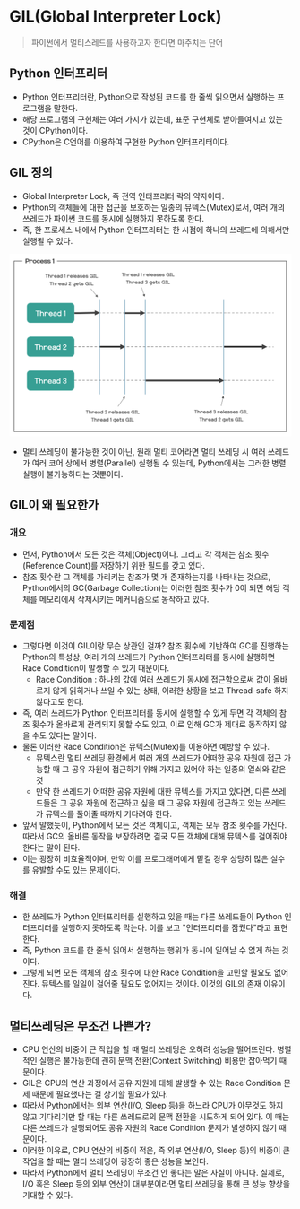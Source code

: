 # GIL(Global Interpreter Lock)
> 파이썬에서 멀티스레드를 사용하고자 한다면 마주치는 단어

## Python 인터프리터
- Python 인터프리터란, Python으로 작성된 코드를 한 줄씩 읽으면서 실행하는 프로그램을 말한다.
- 해당 프로그램의 구현체는 여러 가지가 있는데, 표준 구현체로 받아들여지고 있는 것이 CPython이다.
- CPython은 C언어를 이용하여 구현한 Python 인터프리터이다.

## GIL 정의
- Global Interpreter Lock, 즉 전역 인터프리터 락의 약자이다.
- Python의 객체들에 대한 접근을 보호하는 일종의 뮤텍스(Mutex)로서, 여러 개의 쓰레드가 파이썬 코드를 동시에 실행하지 못하도록 한다.
- 즉, 한 프로세스 내에서 Python 인터프리터는 한 시점에 하나의 쓰레드에 의해서만 실행될 수 있다.

<p align="center"><img src="./images/python_gil.png" width="600"></p>

- 멀티 쓰레딩이 불가능한 것이 아닌, 원래 멀티 코어라면 멀티 쓰레딩 시 여러 쓰레드가 여러 코어 상에서 병렬(Parallel) 실행될 수 있는데, Python에서는 그러한 병렬 실행이 불가능하다는 것뿐이다.

## GIL이 왜 필요한가
### 개요
- 먼저, Python에서 모든 것은 객체(Object)이다. 그리고 각 객체는 참조 횟수(Reference Count)를 저장하기 위한 필드를 갖고 있다.
- 참조 횟수란 그 객체를 가리키는 참조가 몇 개 존재하는지를 나타내는 것으로, Python에서의 GC(Garbage Collection)는 이러한 참조 횟수가 0이 되면 해당 객체를 메모리에서 삭제시키는 메커니즘으로 동작하고 있다.

### 문제점
- 그렇다면 이것이 GIL이랑 무슨 상관인 걸까? 참조 횟수에 기반하여 GC를 진행하는 Python의 특성상, 여러 개의 쓰레드가 Python 인터프리터를 동시에 실행하면 Race Condition이 발생할 수 있기 때문이다.
  - Race Condition : 하나의 값에 여러 쓰레드가 동시에 접근함으로써 값이 올바르지 않게 읽히거나 쓰일 수 있는 상태, 이러한 상황을 보고 Thread-safe 하지 않다고도 한다.
- 즉, 여러 쓰레드가 Python 인터프리터를 동시에 실행할 수 있게 두면 각 객체의 참조 횟수가 올바르게 관리되지 못할 수도 있고, 이로 인해 GC가 제대로 동작하지 않을 수도 있다는 말이다.
- 물론 이러한 Race Condition은 뮤텍스(Mutex)를 이용하면 예방할 수 있다.
  - 뮤텍스란 멀티 쓰레딩 환경에서 여러 개의 쓰레드가 어떠한 공유 자원에 접근 가능할 때 그 공유 자원에 접근하기 위해 가지고 있어야 하는 일종의 열쇠와 같은 것
  - 만약 한 쓰레드가 어떠한 공유 자원에 대한 뮤텍스를 가지고 있다면, 다른 쓰레드들은 그 공유 자원에 접근하고 싶을 때 그 공유 자원에 접근하고 있는 쓰레드가 뮤텍스를 풀어줄 때까지 기다려야 한다.
- 앞서 말했듯이, Python에서 모든 것은 객체이고, 객체는 모두 참조 횟수를 가진다. 따라서 GC의 올바른 동작을 보장하려면 결국 모든 객체에 대해 뮤텍스를 걸어줘야 한다는 말이 된다.
- 이는 굉장히 비효율적이며, 만약 이를 프로그래머에게 맡길 경우 상당히 많은 실수를 유발할 수도 있는 문제이다.

### 해결
- 한 쓰레드가 Python 인터프리터를 실행하고 있을 때는 다른 쓰레드들이 Python 인터프리터를 실행하지 못하도록 막는다. 이를 보고 "인터프리터를 잠궜다"라고 표현한다.
- 즉, Python 코드를 한 줄씩 읽어서 실행하는 행위가 동시에 일어날 수 없게 하는 것이다.
- 그렇게 되면 모든 객체의 참조 횟수에 대한 Race Condition을 고민할 필요도 없어진다. 뮤텍스를 일일이 걸어줄 필요도 없어지는 것이다. 이것의 GIL의 존재 이유이다.

## 멀티쓰레딩은 무조건 나쁜가?
- CPU 연산의 비중이 큰 작업을 할 때 멀티 쓰레딩은 오히려 성능을 떨어뜨린다. 병렬적인 실행은 불가능한데 괜히 문맥 전환(Context Switching) 비용만 잡아먹기 때문이다.
- GIL은 CPU의 연산 과정에서 공유 자원에 대해 발생할 수 있는 Race Condition 문제 때문에 필요했다는 걸 상기할 필요가 있다.
- 따라서 Python에서는 외부 연산(I/O, Sleep 등)을 하느라 CPU가 아무것도 하지 않고 기다리기만 할 때는 다른 쓰레드로의 문맥 전환을 시도하게 되어 있다. 이 때는 다른 쓰레드가 실행되어도 공유 자원의 Race Condition 문제가 발생하지 않기 때문이다.
- 이러한 이유로, CPU 연산의 비중이 적은, 즉 외부 연산(I/O, Sleep 등)의 비중이 큰 작업을 할 때는 멀티 쓰레딩이 굉장히 좋은 성능을 보인다.
- 따라서 Python에서 멀티 쓰레딩이 무조건 안 좋다는 말은 사실이 아니다. 실제로, I/O 혹은 Sleep 등의 외부 연산이 대부분이라면 멀티 쓰레딩을 통해 큰 성능 향상을 기대할 수 있다. 





